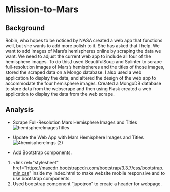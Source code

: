 # Mission-to-Mars
## Background
Robin, who hopes to be noticed by NASA created a web app that functions well, but she wants to add more polish to it. She has asked that I help. We want to add images of Mars’s hemispheres online by scraping the data we want. We need to adjust the current web app to include all four of the hemisphere images. To do this,I used BeautifulSoup and Splinter to scrape full-resolution images of Mars’s hemispheres and the titles of those images, stored the scraped data on a Mongo database. I also used a web application to display the data, and altered the design of the web app to accommodate the four hemisphere images. Created a MongoDB database to store data from the webscrape and then using Flask created a web application to display the data from the web scrape. 
## Analysis
-	Scrape Full-Resolution Mars Hemisphere Images and Titles
![hemisphereImagesTitles](https://user-images.githubusercontent.com/94208810/151029806-fd808e20-3bbd-4a36-9d76-1f3cc758a212.png)

-	Update the Web App with Mars Hemisphere Images and Titles
![4hemisphereImgs (2)](https://user-images.githubusercontent.com/94208810/151029772-242297b9-cf50-4ef0-b353-392246b105b1.png)

-	Add Bootstrap components.
1.	<meta name="viewport" content="width=device-width, initial-scale=1.0" /> <link rel="stylesheet" href="https://maxcdn.bootstrapcdn.com/bootstrap/3.3.7/css/bootstrap.min.css" inside my index.html to make website mobile responsive and to use bootstrap components. 
2.	Used bootstrap component “jupotron” to create a header for webpage.
<div class = 'jumbotron text-center">
3.	Used bootstrap component “btn” to style the "Scrape New Data" button. 
<a class="btn btn-primary btn-lg" href="/scrape" role="button">Scrape New Data</a><p>
4.	Used bootstrap component “thumbnail” to add hemisphere images as thumbnails. 
<div class="thumbnail">
